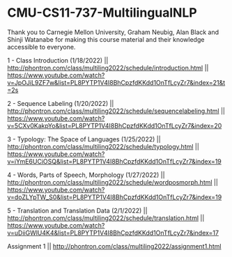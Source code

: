 # CMU-CS11-737-MultilingualNLP

Thank you to Carnegie Mellon University, Graham Neubig, Alan Black and Shinji Watanabe for making this course material and their knowledge accessible to everyone.

1 - Class Introduction (1/18/2022) || http://phontron.com/class/multiling2022/schedule/introduction.html || https://www.youtube.com/watch?v=JpOJiL9ZF7w&list=PL8PYTP1V4I8BhCpzfdKKdd1OnTfLcyZr7&index=21&t=2s

2 - Sequence Labeling (1/20/2022) || http://phontron.com/class/multiling2022/schedule/sequencelabeling.html || https://www.youtube.com/watch?v=5CXv0KakpYo&list=PL8PYTP1V4I8BhCpzfdKKdd1OnTfLcyZr7&index=20

3 - Typology: The Space of Languages (1/25/2022) || http://phontron.com/class/multiling2022/schedule/typology.html || https://www.youtube.com/watch?v=iYmE6UCiOSQ&list=PL8PYTP1V4I8BhCpzfdKKdd1OnTfLcyZr7&index=19

4 - Words, Parts of Speech, Morphology (1/27/2022) || http://phontron.com/class/multiling2022/schedule/wordposmorph.html || https://www.youtube.com/watch?v=doZLYpTW_S0&list=PL8PYTP1V4I8BhCpzfdKKdd1OnTfLcyZr7&index=19

5 - Translation and Translation Data (2/1/2022) || http://phontron.com/class/multiling2022/schedule/translation.html || https://www.youtube.com/watch?v=uDiiGWlU4K4&list=PL8PYTP1V4I8BhCpzfdKKdd1OnTfLcyZr7&index=17

Assignment 1 || http://phontron.com/class/multiling2022/assignment1.html
